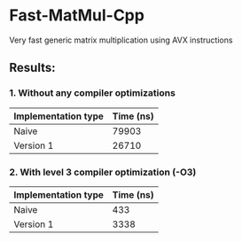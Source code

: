 # Fast-MatMul-Cpp
Very fast generic matrix multiplication using AVX instructions

## Results:
### 1. Without any compiler optimizations
| Implementation type | Time (ns) |
|---------------------|-----------|
| Naive               | 79903     |
| Version 1           | 26710     |

### 2. With level 3 compiler optimization (-O3)
| Implementation type | Time (ns) |
|---------------------|-----------|
| Naive               | 433       |
| Version 1           | 3338      |